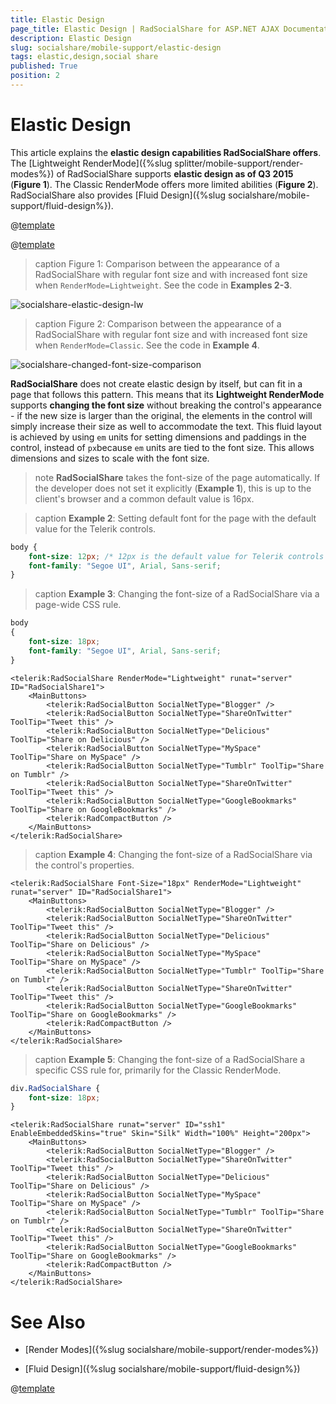 ```yaml
---
title: Elastic Design
page_title: Elastic Design | RadSocialShare for ASP.NET AJAX Documentation
description: Elastic Design
slug: socialshare/mobile-support/elastic-design
tags: elastic,design,social share
published: True
position: 2
---
```


# Elastic Design


This article explains the **elastic design capabilities RadSocialShare offers**. The [Lightweight RenderMode]({%slug splitter/mobile-support/render-modes%}) of RadSocialShare supports **elastic design as of Q3 2015** (**Figure 1**). The Classic RenderMode offers more limited abilities (**Figure 2**). RadSocialShare also provides [Fluid Design]({%slug socialshare/mobile-support/fluid-design%}).

@[template](/_templates/common/render-mode.md#resp-design-desc "slug-el: no, slug-fl: socialshare/mobile-support/fluid-design")

@[template](/_templates/common/font-size-notes.md#note-and-example "control: RadSocialShare")

>caption Figure 1: Comparison between the appearance of a RadSocialShare with regular font size and with increased font size when `RenderMode=Lightweight`. See the code in **Examples 2-3**.

![socialshare-elastic-design-lw](images/socialshare-elastic-design-lw.png)

>caption Figure 2: Comparison between the appearance of a RadSocialShare with regular font size and with increased font size when `RenderMode=Classic`. See the code in **Example 4**.

![socialshare-changed-font-size-comparison](images/socialshare-changed-font-size-comparison.png)


**RadSocialShare** does not create elastic design by itself, but can fit in a page that follows this pattern. This means that its **Lightweight RenderMode** supports **changing the font size** without breaking the control's appearance - if the new size is larger than the original, the elements in the control will simply increase their size as well to accommodate the text. This fluid layout is achieved by using `em` units for setting dimensions and paddings in the control, instead of `px`because `em` units are tied to the font size. This allows dimensions and sizes to scale with the font size.


>note **RadSocialShare** takes the font-size of the page automatically. If the developer does not set it explicitly (**Example 1**), this is up to the client's browser and a common default value is 16px.


>caption **Example 2**: Setting default font for the page with the default value for the Telerik controls.

```CSS
body {
	font-size: 12px; /* 12px is the default value for Telerik controls */
	font-family: "Segoe UI", Arial, Sans-serif;
}
````



>caption **Example 3**: Changing the font-size of a RadSocialShare via a page-wide CSS rule. 

````CSS
body
{
	font-size: 18px;
	font-family: "Segoe UI", Arial, Sans-serif;
}
````

````ASP.NET
<telerik:RadSocialShare RenderMode="Lightweight" runat="server" ID="RadSocialShare1">
	<MainButtons>
		<telerik:RadSocialButton SocialNetType="Blogger" />
		<telerik:RadSocialButton SocialNetType="ShareOnTwitter" ToolTip="Tweet this" />
		<telerik:RadSocialButton SocialNetType="Delicious" ToolTip="Share on Delicious" />
		<telerik:RadSocialButton SocialNetType="MySpace" ToolTip="Share on MySpace" />
		<telerik:RadSocialButton SocialNetType="Tumblr" ToolTip="Share on Tumblr" />
		<telerik:RadSocialButton SocialNetType="ShareOnTwitter" ToolTip="Tweet this" />
		<telerik:RadSocialButton SocialNetType="GoogleBookmarks" ToolTip="Share on GoogleBookmarks" />
		<telerik:RadCompactButton />
	</MainButtons>
</telerik:RadSocialShare>
````


>caption **Example 4**: Changing the font-size of a RadSocialShare via the control's properties. 

````ASP.NET
<telerik:RadSocialShare Font-Size="18px" RenderMode="Lightweight" runat="server" ID="RadSocialShare1">
	<MainButtons>
		<telerik:RadSocialButton SocialNetType="Blogger" />
		<telerik:RadSocialButton SocialNetType="ShareOnTwitter" ToolTip="Tweet this" />
		<telerik:RadSocialButton SocialNetType="Delicious" ToolTip="Share on Delicious" />
		<telerik:RadSocialButton SocialNetType="MySpace" ToolTip="Share on MySpace" />
		<telerik:RadSocialButton SocialNetType="Tumblr" ToolTip="Share on Tumblr" />
		<telerik:RadSocialButton SocialNetType="ShareOnTwitter" ToolTip="Tweet this" />
		<telerik:RadSocialButton SocialNetType="GoogleBookmarks" ToolTip="Share on GoogleBookmarks" />
		<telerik:RadCompactButton />
	</MainButtons>
</telerik:RadSocialShare>
````

>caption **Example 5**: Changing the font-size of a RadSocialShare a specific CSS rule for, primarily for the Classic RenderMode.

````CSS
div.RadSocialShare {
    font-size: 18px;
}
````

````ASP.NET
<telerik:RadSocialShare runat="server" ID="ssh1" EnableEmbeddedSkins="true" Skin="Silk" Width="100%" Height="200px">
    <MainButtons>
        <telerik:RadSocialButton SocialNetType="Blogger" />
        <telerik:RadSocialButton SocialNetType="ShareOnTwitter" ToolTip="Tweet this" />
        <telerik:RadSocialButton SocialNetType="Delicious" ToolTip="Share on Delicious" />
        <telerik:RadSocialButton SocialNetType="MySpace" ToolTip="Share on MySpace" />
        <telerik:RadSocialButton SocialNetType="Tumblr" ToolTip="Share on Tumblr" />
        <telerik:RadSocialButton SocialNetType="ShareOnTwitter" ToolTip="Tweet this" />
        <telerik:RadSocialButton SocialNetType="GoogleBookmarks" ToolTip="Share on GoogleBookmarks" />
        <telerik:RadCompactButton />
    </MainButtons>
</telerik:RadSocialShare>
````


# See Also


 * [Render Modes]({%slug socialshare/mobile-support/render-modes%})

 * [Fluid Design]({%slug socialshare/mobile-support/fluid-design%})

@[template](/_templates/common/font-size-notes.md#related-resources)

